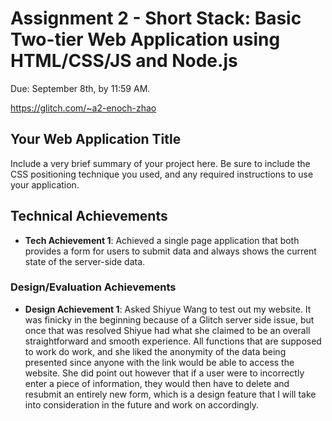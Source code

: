 Assignment 2 - Short Stack: Basic Two-tier Web Application using HTML/CSS/JS and Node.js  
===

Due: September 8th, by 11:59 AM.

https://glitch.com/~a2-enoch-zhao

## Your Web Application Title
Include a very brief summary of your project here. Be sure to include the CSS positioning technique you used, and any required instructions to use your application.

## Technical Achievements
- **Tech Achievement 1**: Achieved a single page application that both provides a form for users to submit data and always shows the current state of the server-side data.

### Design/Evaluation Achievements
- **Design Achievement 1**: Asked Shiyue Wang to test out my website. It was finicky in the beginning because of a Glitch server side issue, but once that was resolved Shiyue had what she claimed to be an overall straightforward and smooth experience. All functions that are supposed to work do work, and she liked the anonymity of the data being presented since anyone with the link would be able to access the website. She did point out however that if a user were to incorrectly enter a piece of information, they would then have to delete and resubmit an entirely new form, which is a design feature that I will take into consideration in the future and work on accordingly.
